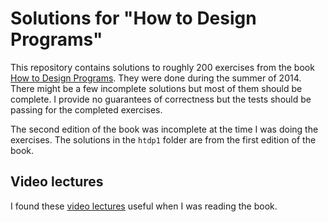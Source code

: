 # Solutions for "How to Design Programs"

This repository contains solutions to roughly 200 exercises from the book
[How to Design Programs](http://www.htdp.org/). They were done during the summer of 2014.
There might be a few incomplete solutions but most of them should be complete.
I provide no guarantees of correctness but the tests should be passing for the completed exercises.

The second edition of the book was incomplete at the time I was doing the exercises.
The solutions in the `htdp1` folder are from the first edition of the book.

## Video lectures

I found these [video lectures](https://vimeo.com/album/1987192) useful when I was reading the book.